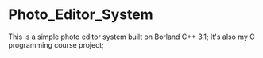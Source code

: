 # Photo_Editor_System
This is a simple photo editor system built on Borland C++ 3.1; It's also my C programming course project;
